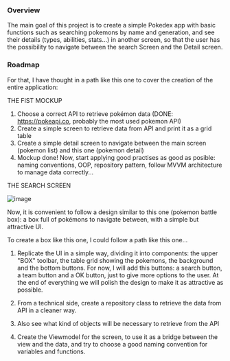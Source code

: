 ### Overview

The main goal of this project is to create a simple Pokedex app with basic functions such as searching pokemons by name and generation, and see their  details (types, abilities, stats...) in another screen, so that the user has the possibility to navigate between the search Screen and the Detail screen.

### Roadmap

For that, I have thought in a path like this one to cover the creation of the entire application:

THE FIST MOCKUP

1) Choose a correct API to retrieve pokémon data (DONE: https://pokeapi.co, probably the most used pokemon API)
2) Create a simple screen to retrieve data from API and print it as a grid table
3) Create a simple detail screen to navigate between the main screen (pokemon list) and this one (pokemon detail)
4) Mockup done! Now, start applying good practises as good as posible: naming conventions, OOP, repository pattern, follow MVVM architecture to manage data correctly...

THE SEARCH SCREEN

![image](https://user-images.githubusercontent.com/49367885/194107673-5f177ad7-9b53-4354-bffd-875584480fd0.png)

Now, it is convenient to follow a design similar to this one (pokemon battle box): a box full of pokémons to navigate between, with a simple but attractive UI.

To create a box like this one, I could follow a path like this one...

1) Replicate the UI in a simple way, dividing it into components: the upper "BOX" toolbar, the table grid showing the pokemons, the background and the bottom buttons. For now, I will add this buttons: a search button, a team button and a OK button, just to give more options to the user. At the end of everything we will polish the design to make it as attractive as possible.

2) From a technical side, create a repository class to retrieve the data from API in a cleaner way.

3) Also see what kind of objects will be necessary to retrieve from the API

4) Create the Viewmodel for the screen, to use it as a bridge between the view and the data, and try to choose a good naming convention for variables and functions.
